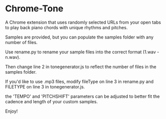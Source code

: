 # Chrome-Tone
A Chrome extension that uses randomly selected URLs from your open tabs to play back piano chords with unique rhythms and pitches.

Samples are provided, but you can populate the samples folder with any number of files. 

Use rename.py to rename your sample files into the correct format (1.wav - n.wav).

Then change line 2 in tonegenerator.js to reflect the number of files in the samples folder.

If you'd like to use .mp3 files, modify fileType on line 3 in rename.py and FILETYPE on line 3 in tonegenerator.js.

the 'TEMPO' and 'PITCHSHIFT' parameters can be adjusted to better fit the cadence and length of your custom samples. 


Enjoy!
